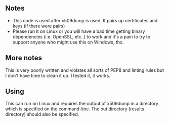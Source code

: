 ## Notes

* This code is used after x509dump is used. It pairs up certificates and keys (if there were pairs)
* Please run it on Linux or you will have a bad time getting binary dependencies (i.e. OpenSSL, etc..) to work and it's a pain to try to support anyone who might use this on Windows, thx.


## More notes

This is very poorly written and violates all sorts of PEP8 and linting rules but I don't have time to clean it up. I tested it, it works.

## Using

This can run on Linux and requires the output of x509dump in a directory which is specified on the command-line. The out directory (results directory) should also be specified.
